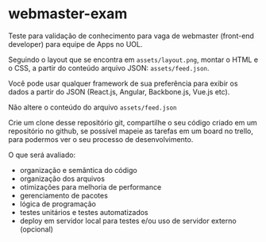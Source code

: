 # webmaster-exam
Teste para validação de conhecimento para vaga de webmaster (front-end developer) para equipe de Apps no UOL.

Seguindo o layout que se encontra em `assets/layout.png`, montar o HTML e o CSS, a partir do conteúdo arquivo JSON: `assets/feed.json`.

Você pode usar qualquer framework de sua preferência para exibir os dados a partir do JSON (React.js, Angular, Backbone.js, Vue.js etc).

Não altere o conteúdo do arquivo `assets/feed.json`

Crie um clone desse repositório git, compartilhe o seu código criado em um repositório no github, se possível mapeie as tarefas em um board no trello, para podermos ver o seu processo de desenvolvimento.

O que será avaliado:
- organização e semântica do código
- organização dos arquivos
- otimizações para melhoria de performance
- gerenciamento de pacotes
- lógica de programação
- testes unitários e testes automatizados
- deploy em servidor local para testes e/ou uso de servidor externo (opcional)